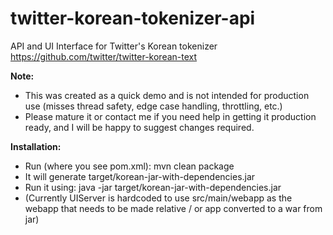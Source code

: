 twitter-korean-tokenizer-api
============================

API and UI Interface for Twitter's Korean tokenizer https://github.com/twitter/twitter-korean-text

**Note:**
* This was created as a quick demo and is not intended for production use (misses thread safety, edge case handling, throttling, etc.) 
* Please mature it or contact me if you need help in getting it production ready, and I will be happy to suggest changes required.

**Installation:**
* Run (where you see pom.xml): mvn clean package
* It will generate target/korean-jar-with-dependencies.jar
* Run it using: java -jar target/korean-jar-with-dependencies.jar
* (Currently UIServer is hardcoded to use src/main/webapp as the webapp that needs to be made relative / or app converted to a war from jar)

